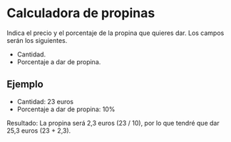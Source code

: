 # Calculadora de propinas

Indica el precio y el porcentaje de la propina que quieres dar. Los campos serán los siguientes.

- Cantidad.
- Porcentaje a dar de propina.

## Ejemplo

- Cantidad: 23 euros
- Porcentaje a dar de propina: 10%

Resultado: La propina será 2,3 euros (23 / 10), por lo que tendré que dar 25,3 euros (23 + 2,3).

